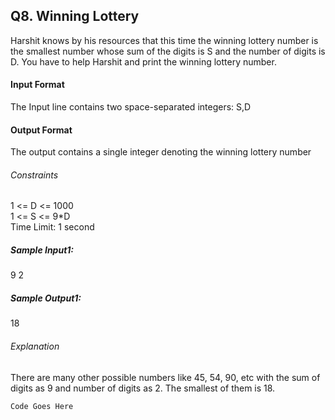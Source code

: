 ## Q8. Winning Lottery

Harshit knows by his resources that this time the winning lottery number is the smallest number whose sum of the digits is S and the number of digits is D. You have to help Harshit and print the winning lottery number.       

#### Input Format     
The Input line contains two space-separated integers: S,D     
#### Output Format     
The output contains a single integer denoting the winning lottery number     
###### Constraints    
1 <= D <= 1000    
1 <= S <= 9*D    
Time Limit: 1 second   

##### Sample Input1:     
9 2     
##### Sample Output1:    
18     
###### Explanation     
There are many other possible numbers like 45, 54, 90, etc with the sum of digits as 9 and number of digits as 2. The smallest of them is 18.    


````
Code Goes Here

````
